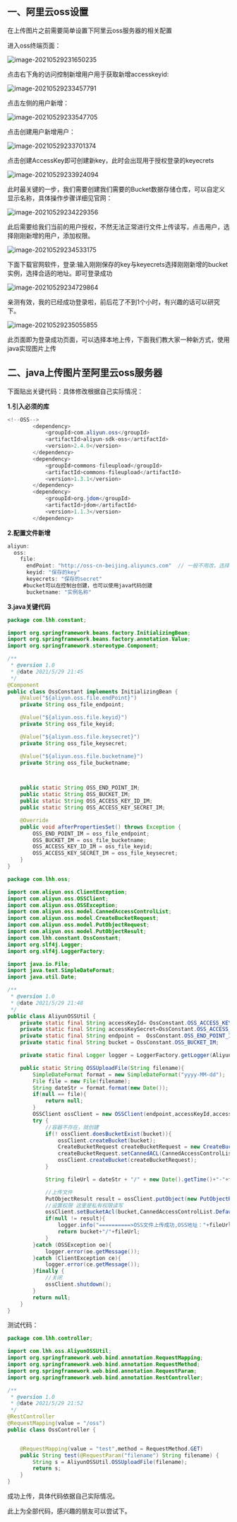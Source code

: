 ## 一、阿里云oss设置

在上传图片之前需要简单设置下阿里云oss服务器的相关配置

进入oss终端页面：

![image-20210529231650235](https://cdn.jsdelivr.net/gh/liuhuanhuan963019/blogPicture/md_photos/%E9%98%BF%E9%87%8C%E4%BA%91oss01.png)

点击右下角的访问控制新增用户用于获取新增accesskeyid:

![image-20210529233457791](https://cdn.jsdelivr.net/gh/liuhuanhuan963019/blogPicture/md_photos/%E9%98%BF%E9%87%8C%E4%BA%91oss02.png)

点击左侧的用户新增：

![image-20210529233547705](https://cdn.jsdelivr.net/gh/liuhuanhuan963019/blogPicture/md_photos/%E9%98%BF%E9%87%8C%E4%BA%91oss03.png)

点击创建用户新增用户：

![image-20210529233701374](https://cdn.jsdelivr.net/gh/liuhuanhuan963019/blogPicture/md_photos/%E9%98%BF%E9%87%8C%E4%BA%91oss05.png)

点击创建AccessKey即可创建新key，此时会出现用于授权登录的keyecrets

![image-20210529233924094](https://cdn.jsdelivr.net/gh/liuhuanhuan963019/blogPicture/md_photos/%E9%98%BF%E9%87%8C%E4%BA%91oss06.png)

此时最关键的一步，我们需要创建我们需要的Bucket数据存储仓库，可以自定义显示名称，具体操作步骤详细见官网：

![image-20210529234229356](https://cdn.jsdelivr.net/gh/liuhuanhuan963019/blogPicture/md_photos/%E9%98%BF%E9%87%8C%E4%BA%91oss07.png)

此后需要给我们当前的用户授权，不然无法正常进行文件上传读写，点击用户，选择刚刚新增的用户，添加权限。

![image-20210529234533175](https://cdn.jsdelivr.net/gh/liuhuanhuan963019/blogPicture/md_photos/%E9%98%BF%E9%87%8C%E4%BA%91oss08.png)

下面下载官网软件，登录:输入刚刚保存的key与keyecrets选择刚刚新增的bucket实例，选择合适的地址。即可登录成功

![image-20210529234729864](https://cdn.jsdelivr.net/gh/liuhuanhuan963019/blogPicture/md_photos/%E9%98%BF%E9%87%8C%E4%BA%91oss09.png)

亲测有效，我的已经成功登录啦，前后花了不到1个小时，有兴趣的话可以研究下。

![image-20210529235055855](https://cdn.jsdelivr.net/gh/liuhuanhuan963019/blogPicture/md_photos/%E9%98%BF%E9%87%8C%E4%BA%91oss10.png)

此页面即为登录成功页面，可以选择本地上传，下面我们教大家一种新方式，使用java实现图片上传

## 二、java上传图片至阿里云oss服务器

下面贴出关键代码：具体修改根据自己实际情况：

**1.引入必须的库**

```java
<!--OSS-->
        <dependency>
            <groupId>com.aliyun.oss</groupId>
            <artifactId>aliyun-sdk-oss</artifactId>
            <version>2.4.0</version>
        </dependency>
        <dependency>
            <groupId>commons-fileupload</groupId>
            <artifactId>commons-fileupload</artifactId>
            <version>1.3.1</version>
        </dependency>
        <dependency>
            <groupId>org.jdom</groupId>
            <artifactId>jdom</artifactId>
            <version>1.1.3</version>
        </dependency>
```

**2.配置文件新增**

```java
aliyun:
  oss:
    file:
      endPoint: "http://oss-cn-beijing.aliyuncs.com"  // 一般不用改，选择自己的地址即可
      keyid: "保存的key"
      keyecrets: "保存的secret"
     #bucket可以在控制台创建，也可以使用java代码创建
      bucketname: "实例名称"
```

**3.java关键代码**

```java
package com.lhh.constant;

import org.springframework.beans.factory.InitializingBean;
import org.springframework.beans.factory.annotation.Value;
import org.springframework.stereotype.Component;

/**
 * @version 1.0
 * @date 2021/5/29 21:45
 */
@Component
public class OssConstant implements InitializingBean {
    @Value("${aliyun.oss.file.endPoint}")
    private String oss_file_endpoint;

    @Value("${aliyun.oss.file.keyid}")
    private String oss_file_keyid;

    @Value("${aliyun.oss.file.keysecret}")
    private String oss_file_keysecret;

    @Value("${aliyun.oss.file.bucketname}")
    private String oss_file_bucketname;



    public static String OSS_END_POINT_IM;
    public static String OSS_BUCKET_IM;
    public static String OSS_ACCESS_KEY_ID_IM;
    public static String OSS_ACCESS_KEY_SECRET_IM;

    @Override
    public void afterPropertiesSet() throws Exception {
        OSS_END_POINT_IM = oss_file_endpoint;
        OSS_BUCKET_IM = oss_file_bucketname;
        OSS_ACCESS_KEY_ID_IM = oss_file_keyid;
        OSS_ACCESS_KEY_SECRET_IM = oss_file_keysecret;
    }
}

```

```java
package com.lhh.oss;

import com.aliyun.oss.ClientException;
import com.aliyun.oss.OSSClient;
import com.aliyun.oss.OSSException;
import com.aliyun.oss.model.CannedAccessControlList;
import com.aliyun.oss.model.CreateBucketRequest;
import com.aliyun.oss.model.PutObjectRequest;
import com.aliyun.oss.model.PutObjectResult;
import com.lhh.constant.OssConstant;
import org.slf4j.Logger;
import org.slf4j.LoggerFactory;

import java.io.File;
import java.text.SimpleDateFormat;
import java.util.Date;

/**
 * @version 1.0
 * @date 2021/5/29 21:48
 */
public class AliyunOSSUtil {
    private static final String accessKeyId= OssConstant.OSS_ACCESS_KEY_ID_IM;
    private static final String accessKeySecret=OssConstant.OSS_ACCESS_KEY_SECRET_IM;
    private static final String endpoint =  OssConstant.OSS_END_POINT_IM;
    private static final String bucket = OssConstant.OSS_BUCKET_IM;

    private static final Logger logger = LoggerFactory.getLogger(AliyunOSSUtil.class);

    public static String OSSUploadFile(String filename){
        SimpleDateFormat format = new SimpleDateFormat("yyyy-MM-dd");
        File file = new File(filename);
        String dateStr = format.format(new Date());
        if(null == file){
            return null;
        }
        OSSClient ossClient = new OSSClient(endpoint,accessKeyId,accessKeySecret);
        try {
            //容器不存在，就创建
            if(! ossClient.doesBucketExist(bucket)){
                ossClient.createBucket(bucket);
                CreateBucketRequest createBucketRequest = new CreateBucketRequest(bucket);
                createBucketRequest.setCannedACL(CannedAccessControlList.Default);
                ossClient.createBucket(createBucketRequest);
            }

            String fileUrl = dateStr + "/" + new Date().getTime()+"-"+file.getName();

            //上传文件
            PutObjectResult result = ossClient.putObject(new PutObjectRequest(bucket, fileUrl, file));
            //设置权限 这里是私有权限读写
            ossClient.setBucketAcl(bucket,CannedAccessControlList.Default);
            if(null != result){
                logger.info("==========>OSS文件上传成功,OSS地址："+fileUrl);
                return bucket+"/"+fileUrl;
            }
        }catch (OSSException oe){
            logger.error(oe.getMessage());
        }catch (ClientException ce){
            logger.error(ce.getMessage());
        }finally {
            //关闭
            ossClient.shutdown();
        }
        return null;
    }
}

```

测试代码：

```java
package com.lhh.controller;

import com.lhh.oss.AliyunOSSUtil;
import org.springframework.web.bind.annotation.RequestMapping;
import org.springframework.web.bind.annotation.RequestMethod;
import org.springframework.web.bind.annotation.RequestParam;
import org.springframework.web.bind.annotation.RestController;

/**
 * @version 1.0
 * @date 2021/5/29 21:52
 */
@RestController
@RequestMapping(value = "/oss")
public class OssController {


    @RequestMapping(value = "test",method = RequestMethod.GET)
    public String test(@RequestParam("filename") String filename) {
        String s = AliyunOSSUtil.OSSUploadFile(filename);
        return s;
    }
}
```

成功上传，具体代码依据自己实际情况。

此上为全部代码，感兴趣的朋友可以尝试下。